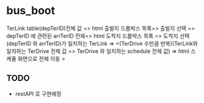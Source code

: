 # bus_boot
TerLink table(depTerID)전체 값 => html 출발지 드롭박스 목록=> 출발지 선택 => depTerID 에 관련된 arrTerID 전체=> html 도착지 드롭박스 목록 => 도착지 선택(depTerID 와 arrTerID)가 일치하는 TerLink =>
<(TerDrive 수만큼 반복)(TerLink와 일치하는 TerDrive 전체 값 => TerDrive 와 일치하는 schedule 전체 값) => html 스케쥴 화면으로 전체 이동 >

## TODO
- restAPI 로 구현예정

